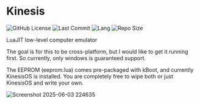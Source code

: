 # Kinesis
![GitHub License](https://img.shields.io/github/license/SpartanSf/Kinesis)
![Last Commit](https://img.shields.io/github/last-commit/SpartanSf/Kinesis)
![Lang](https://img.shields.io/github/languages/top/SpartanSf/Kinesis)
![Repo Size](https://img.shields.io/github/repo-size/SpartanSf/Kinesis)

LuaJIT low-level computer emulator

The goal is for this to be cross-platform, but I would like to get it running first. So currently, only windows is guaranteed support.

The EEPROM (eeprom.lua) comes pre-packaged with kBoot, and currently KinesisOS is installed. You are completely free to wipe both or just KinesisOS and write your own.

![Screenshot 2025-06-03 224635](https://github.com/user-attachments/assets/69de9b8e-561b-4f46-9860-ad1a45374c97)
